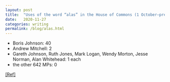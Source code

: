 ```yaml
---
layout: post
title:  "Uses of the word “alas” in the House of Commons (1 October–present)"
date:   2020-11-27
categories: writing
permalink: /blog/alas.html
---
```


* Boris Johnson: 40
* Andrew Mitchell: 2
* Gareth Johnson, Ruth Jones, Mark Logan, Wendy Morton, Jesse Norman, Alan Whitehead: 1 each
* the other 642 MPs: 0

[[Ref]](https://hansard.parliament.uk/search/Contributions?startDate=2020-10-01&endDate=2020-11-27&searchTerm=alas&house=Commons&partial=False)

